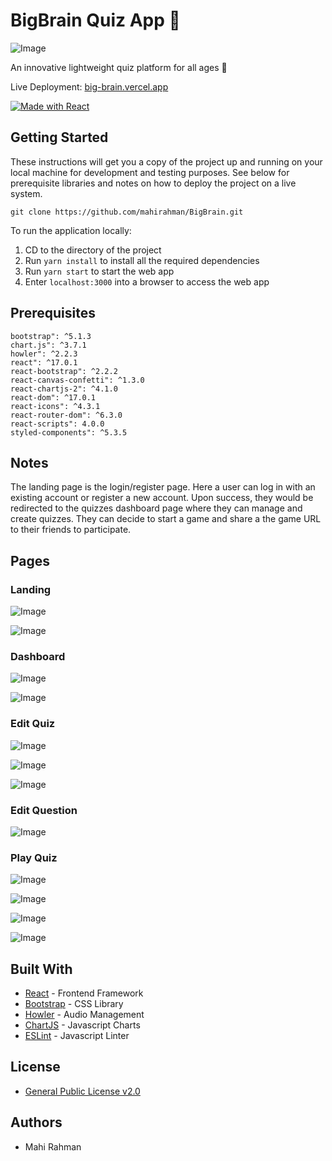 # BigBrain Quiz App 🤔

![Image](/src/img/logo_brain.png)

An innovative lightweight quiz platform for all ages 🧠

Live Deployment: [big-brain.vercel.app](https://big-brain.vercel.app)

[![Made with React](/screenshots/made-with-react.svg)](https://reactjs.org)

## Getting Started

These instructions will get you a copy of the project up and running on your local machine for development and testing purposes. See below for prerequisite libraries and notes on how to deploy the project on a live system.

`git clone https://github.com/mahirahman/BigBrain.git`

To run the application locally:

1. CD to the directory of the project
2. Run `yarn install` to install all the required dependencies
3. Run `yarn start` to start the web app
4. Enter `localhost:3000` into a browser to access the web app 

## Prerequisites

```
bootstrap": ^5.1.3
chart.js": ^3.7.1
howler": ^2.2.3
react": ^17.0.1
react-bootstrap": ^2.2.2
react-canvas-confetti": ^1.3.0
react-chartjs-2": ^4.1.0
react-dom": ^17.0.1
react-icons": ^4.3.1
react-router-dom": ^6.3.0
react-scripts": 4.0.0
styled-components": ^5.3.5
```

## Notes

The landing page is the login/register page. Here a user can log in with an existing account or register a new account.
Upon success, they would be redirected to the quizzes dashboard page where they can manage and create quizzes.
They can decide to start a game and share a the game URL to their friends to participate.

## Pages

### Landing

![Image](/screenshots/sign_in.png)

![Image](/screenshots/register.png)

### Dashboard

![Image](/screenshots/dashboard.png)

![Image](/screenshots/create_quiz.png)

### Edit Quiz

![Image](/screenshots/edit_quiz1.png)

![Image](/screenshots/edit_quiz2.png)

![Image](/screenshots/add_question.png)

### Edit Question

![Image](/screenshots/edit_question.png)

### Play Quiz

![Image](/screenshots/lobby.png)

![Image](/screenshots/in_question.png)

![Image](/screenshots/in_answer.png)

![Image](/screenshots/results.png)

## Built With

* [React](https://reactjs.org) - Frontend Framework
* [Bootstrap](https://getbootstrap.com) - CSS Library
* [Howler](https://howlerjs.com) - Audio Management
* [ChartJS](https://www.chartjs.org) - Javascript Charts
* [ESLint](https://eslint.org) - Javascript Linter

## License

* [General Public License v2.0](https://github.com/mahirahman/BigBrain/blob/master/LICENSE)

## Authors

* Mahi Rahman
